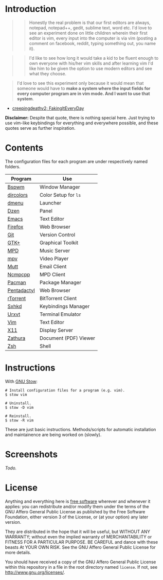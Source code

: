 # Introduction

>> Honestly the real problem is that our first editors are always, notepad,
>> notepad++, gedit, sublime text, word etc. I'd love to see an experiment done
>> on little children wherein their first editor is vim, every input into the
>> computer is via vim (posting a comment on facebook, reddit, typing something
>> out, you name it).

>> I'd like to see how long it would take a kid to be fluent enough to own
>> everyone with his/her vim skills and after learning vim I'd like him to be
>> given the option to use modern editors and see what they choose.

> I'd love to see this experiment only because it would mean that someone
> would have to **make a system where the input fields for every computer
> program are in vim mode. And I want to use that system**.

- [creepingdeathv2; FakingItEveryDay][quote]

[quote]: https://www.reddit.com/r/vim/comments/2ww6fv/this_is_your_brain_on_vim/couym1j

**Disclaimer:** Despite that quote, there is nothing special here. Just trying
to use vim-like keybindings for everything and everywhere possible, and these
quotes serve as further inspiration.

# Contents

The configuration files for each program are under respectively named folders.

Program       | Use
-------       | ---
[Bspwm]       | Window Manager
[dircolors]   | Color Setup for `ls`
[dmenu]       | Launcher
[Dzen]        | Panel
[Emacs]       | Text Editor
[Firefox]     | Web Browser
[Git]         | Version Control
[GTK+]        | Graphical Toolkit
[MPD]         | Music Server
[mpv]         | Video Player
[Mutt]        | Email Client
[Ncmpcpp]     | MPD Client
[Pacman]      | Package Manager
[Pentadactyl] | Web Browser
[rTorrent]    | BitTorrent Client
[Sxhkd]       | Keybindings Manager
[Urxvt]       | Terminal Emulator
[Vim]         | Text Editor
[X11]         | Display Server
[Zathura]     | Document (PDF) Viewer
[Zsh]         | Shell

[Bspwm]:       https://github.com/baskerville/bspwm
[dircolors]:   https://www.gnu.org/software/coreutils/manual/html_node/dircolors-invocation.html
[dmenu]:       http://tools.suckless.org/dmenu/
[Dzen]:        http://robm.github.io/dzen/
[Emacs]:       https://www.gnu.org/software/emacs/
[Firefox]:     https://mozilla.org/firefox
[Git]:         http://git-scm.com/
[GTK+]:        http://www.gtk.org/
[MPD]:         http://www.musicpd.org/
[mpv]:         http://mpv.io/
[Mutt]:        http://www.mutt.org/
[Ncmpcpp]:     http://ncmpcpp.rybczak.net/
[Pentadactyl]: http://5digits.org/pentadactyl/
[Pacman]:      https://www.archlinux.org/pacman/
[rTorrent]:    http://rakshasa.github.io/rtorrent/
[Sxhkd]:       https://github.com/baskerville/sxhkd
[Urxvt]:       http://software.schmorp.de/pkg/rxvt-unicode.html
[Vim]:         http://www.vim.org/
[X11]:         http://www.x.org/wiki/
[Zathura]:     https://pwmt.org/projects/zathura/
[Zsh]:         http://www.zsh.org/

# Instructions

With [GNU Stow]:

``` shell
# Install configuration files for a program (e.g. vim).
$ stow vim

# Uninstall.
$ stow -D vim

# Reinstall.
$ stow -R vim
```

These are just basic instructions. Methods/scripts for automatic installation
and maintainence are being worked on (slowly).

[GNU Stow]: https://www.gnu.org/software/stow/

# Screenshots

*Todo.*

# License

Anything and everything here is [free software] wherever and whenever it
applies: you can redistribute and/or modify them under the terms of the GNU
Affero General Public License as published by the Free Software Foundation,
either version 3 of the License, or (at your option) any later version.

They are distributed in the hope that it will be useful, but WITHOUT ANY
WARRANTY; without even the implied warranty of MERCHANTABILITY or FITNESS FOR A
PARTICULAR PURPOSE. BE CAREFUL and dance with these beasts At YOUR OWN RISK.
See the GNU Affero General Public License for more details.

You should have received a copy of the GNU Affero General Public License within
this repository in a file in the root directory named `license`. If not, see
<http://www.gnu.org/licenses/>.

[free software]: https://www.gnu.org/philosophy/free-sw.html
